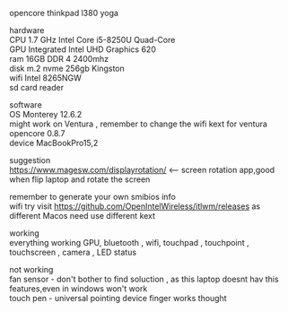 
opencore thinkpad l380 yoga


hardware\
CPU  1.7 GHz Intel Core i5-8250U Quad-Core\
GPU  Integrated Intel UHD Graphics 620\
ram  16GB DDR 4 2400mhz\
disk  m.2 nvme 256gb Kingston\
wifi  Intel 8265NGW\
sd card reader

software\
OS  Monterey 12.6.2\
might work on Ventura , remember to change the wifi kext for ventura\
opencore 0.8.7\
device  MacBookPro15,2

suggestion\
https://www.magesw.com/displayrotation/  <-- screen rotation app,good when flip laptop and rotate the screen


remember to generate your own smibios info\
wifi try visit https://github.com/OpenIntelWireless/itlwm/releases as different Macos need use different kext

working\
everything working GPU, bluetooth , wifi, touchpad , touchpoint , touchscreen , camera , LED status

not working\
fan sensor  - don't bother to find soluction , as this laptop doesnt hav this features,even in windows won't work\
touch pen - universal pointing device finger works thought

